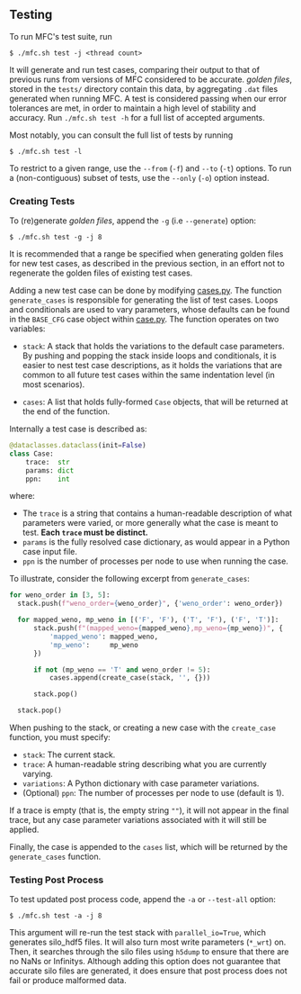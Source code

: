 ## Testing
 
To run MFC's test suite, run
```console
$ ./mfc.sh test -j <thread count>
```

It will generate and run test cases, comparing their output to that of previous runs from versions of MFC considered to be accurate. *golden files*, stored in the `tests/` directory contain this data, by aggregating `.dat` files generated when running MFC. A test is considered passing when our error tolerances are met, in order to maintain a high level of stability and accuracy. Run `./mfc.sh test -h` for a full list of accepted arguments.

Most notably, you can consult the full list of tests by running
```
$ ./mfc.sh test -l
```

To restrict to a given range, use the `--from` (`-f`) and `--to` (`-t`) options. To run a 
(non-contiguous) subset of tests, use the `--only` (`-o`) option instead.

### Creating Tests

To (re)generate *golden files*, append the `-g` (i.e `--generate`) option:
```console
$ ./mfc.sh test -g -j 8
```

It is recommended that a range be specified when generating golden files for new test cases, as described in the previous section, in an effort not to regenerate the golden files of existing test cases.

Adding a new test case can be done by modifying [cases.py](https://github.com/MFlowCode/MFC/tree/master/toolchain/mfc/test/cases.py). The function `generate_cases` is responsible for generating the list of test cases. Loops and conditionals are used to vary parameters, whose defaults can be found in the `BASE_CFG` case object within [case.py](https://github.com/MFlowCode/MFC/tree/master/toolchain/mfc/test/case.py). The function operates on two variables:

- `stack`: A stack that holds the variations to the default case parameters. By pushing and popping the stack inside loops and conditionals, it is easier to nest test case descriptions, as it holds the variations that are common to all future test cases within the same indentation level (in most scenarios).

- `cases`: A list that holds fully-formed `Case` objects, that will be returned at the end of the function. 

Internally a test case is described as:
```python
@dataclasses.dataclass(init=False)
class Case:
    trace:  str
    params: dict
    ppn:    int
```

where:
- The `trace` is a string that contains a human-readable description of what parameters were varied, or more generally what the case is meant to test. **Each `trace` must be distinct.**
- `params` is the fully resolved case dictionary, as would appear in a Python case input file.
- `ppn` is the number of processes per node to use when running the case.

To illustrate, consider the following excerpt from `generate_cases`:

```python
for weno_order in [3, 5]:
  stack.push(f"weno_order={weno_order}", {'weno_order': weno_order})

  for mapped_weno, mp_weno in [('F', 'F'), ('T', 'F'), ('F', 'T')]:
      stack.push(f"(mapped_weno={mapped_weno},mp_weno={mp_weno})", {
          'mapped_weno': mapped_weno,
          'mp_weno':     mp_weno
      })

      if not (mp_weno == 'T' and weno_order != 5):
          cases.append(create_case(stack, '', {}))

      stack.pop()

  stack.pop()
```

When pushing to the stack, or creating a new case with the `create_case` function, you must specify:
- `stack`: The current stack.
- `trace`: A human-readable string describing what you are currently varying.
- `variations`: A Python dictionary with case parameter variations.
- (Optional) `ppn`: The number of processes per node to use (default is 1).

If a trace is empty (that is, the empty string `""`), it will not appear in the final trace, but any case parameter variations associated with it will still be applied.

Finally, the case is appended to the `cases` list, which will be returned by the `generate_cases` function.

### Testing Post Process

To test updated post process code, append the `-a` or `--test-all` option: 
```console
$ ./mfc.sh test -a -j 8
```

This argument will re-run the test stack with `parallel_io=True`, which generates silo_hdf5 files. It will also turn most write parameters (`*_wrt`) on. Then, it searches through the silo files using `h5dump` to ensure that there are no NaNs or Infinitys. Although adding this option does not guarantee that accurate silo files are generated, it does ensure that post process does not fail or produce malformed data. 

